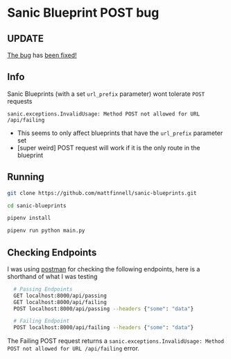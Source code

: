# Sanic Blueprint POST bug

## UPDATE
[The bug](https://github.com/channelcat/sanic/issues/1074) has [been fixed!](https://github.com/channelcat/sanic/pull/1076)

## Info
Sanic Blueprints (with a set `url_prefix` parameter) wont tolerate `POST` requests

`sanic.exceptions.InvalidUsage: Method POST not allowed for URL /api/failing`

- This seems to only affect blueprints that have the `url_prefix` parameter set
- [super weird] POST request will work if it is the only route in the blueprint

## Running
```sh
git clone https://github.com/mattfinnell/sanic-blueprints.git

cd sanic-blueprints

pipenv install

pipenv run python main.py
```

## Checking Endpoints

I was using [postman](https://www.getpostman.com/) for checking the following endpoints, here is a shorthand of what I was testing

```sh
  # Passing Endpoints
  GET localhost:8000/api/passing
  GET localhost:8000/api/failing
  POST localhost:8000/api/passing --headers {"some": "data"}

  # Failing Endpoint
  POST localhost:8000/api/failing --headers {"some": "data"}
```

The Failing POST request returns a `sanic.exceptions.InvalidUsage: Method POST not allowed for URL /api/failing` error.
